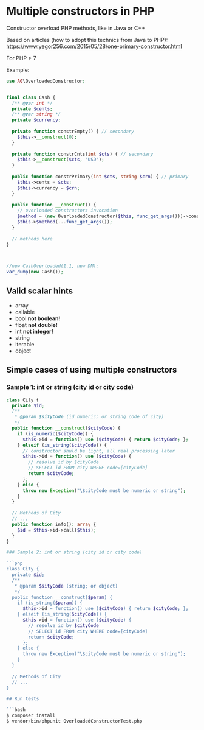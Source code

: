 # Мultiple constructors in PHP

Constructor overload PHP methods, like in Java or C++

Based on articles (how to adopt this technics from Java to PHP):
https://www.yegor256.com/2015/05/28/one-primary-constructor.html

For PHP > 7

Example:

```php
use AG\OverloadedConstructor;


final class Cash {
  /** @var int */
  private $cents; 
  /** @var string */
  private $currency;
  
  private function constrEmpty() { // secondary
    $this->__construct(0);
  }
  
  private function constrCnts(int $cts) { // secondary
    $this->__construct($cts, "USD");
  }
  
  public function constrPrimary(int $cts, string $crn) { // primary
    $this->cents = $cts;
    $this->currency = $crn;
  }
  
  public function __construct() {
    // overloaded constructors invocation
    $method = (new OverloadedConstructor($this, func_get_args()))->constructor();
    $this->$method(...func_get_args());  
  }
  
  // methods here
}



//new CashOverloaded(1.1, new DM);
var_dump(new Cash());
```                          

## Valid scalar hints

- array
- callable
- bool	**not boolean!**
- float	**not double!**
- int	**not integer!**
- string	
- iterable
- object

## Simple cases of using multiple constructors

### Sample 1: int or string (city id or city code)

```php
class City {
  private $id;
  /**
   * @param $sityCode (id numeric; or string code of city)
   */
  public function __construct($cityCode) {
    if (is_numeric($cityCode)) {
      $this->id = function() use ($cityCode) { return $cityCode; };
    } elseif (is_string($cityCode)) {
      // constructor shuld be light, all real processing later
      $this->id = function() use ($cityCode) { 
        // resolve id by $cityCode
        // SELECT id FROM city WHERE code=[cityCode]
        return $cityCode; 
      };
    } else {
      throw new Exception("\$cityCode must be numeric or string");
    }
  }
  
  // Methods of City
  // ...
  public function info(): array {
    $id = $this->id->call($this); 
  }
}

### Sample 2: int or string (city id or city code)

```php
class City {
  private $id;
  /**
   * @param $sityCode (string; or object)
   */
  public function __construct($param) {
    if (is_string($param)) {
      $this->id = function() use ($cityCode) { return $cityCode; };
    } elseif (is_string($cityCode)) {
      $this->id = function() use ($cityCode) { 
        // resolve id by $cityCode
        // SELECT id FROM city WHERE code=[cityCode]
        return $cityCode; 
      };
    } else {
      throw new Exception("\$cityCode must be numeric or string");
    }
  }
  
  // Methods of City
  // ...
}

## Run tests

```bash
$ composer install
$ vendor/bin/phpunit OverloadedConstructorTest.php
```
